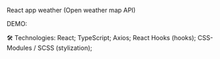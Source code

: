 React app weather (Open weather map API)

DEMO:

🛠 Technologies:
  React;
  TypeScript;
  Axios;
  React Hooks (hooks);
  CSS-Modules / SCSS (stylization);
